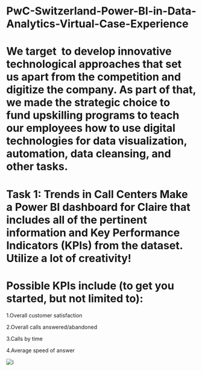 # PwC-Switzerland-Power-BI-in-Data-Analytics-Virtual-Case-Experience

# We target  to develop innovative technological approaches that set us apart from the competition and digitize the company. As part of that, we made the strategic choice to fund upskilling programs to teach our employees how to use digital technologies for data visualization, automation, data cleansing, and other tasks.
#  Task 1: Trends in Call Centers  Make a Power BI dashboard for Claire that includes all of the pertinent information and Key Performance Indicators (KPIs) from the dataset.  Utilize a lot of creativity!
# Possible KPIs include (to get you started, but not limited to):

1.Overall customer satisfaction

2.Overall calls answered/abandoned

3.Calls by time

4.Average speed of answer

![i](https://github.com/user-attachments/assets/358a35dd-fd6e-44d5-94fb-37bb709cd264)



